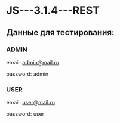 # JS---3.1.4---REST

## Данные для тестирования:
### ADMIN
email: admin@mail.ru 

password: admin

### USER
email: user@mail.ru 

password: user
